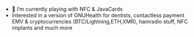 - 🌱 I’m currently playing with NFC & JavaCards
- Interested in a version of GNUHealth for dentists, contactless payment EMV & cryptocurrencies (BTC/Lightning,ETH,XMR), hamradio stuff, NFC implants and much more
